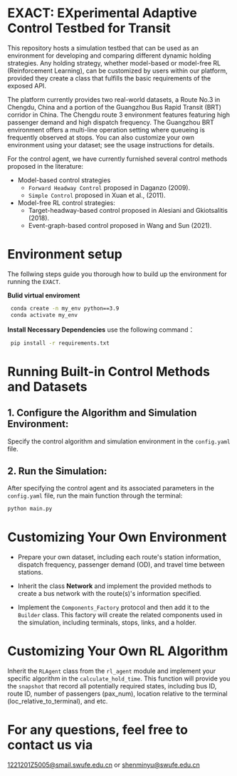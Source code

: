 # EXACT: EXperimental Adaptive Control Testbed for Transit

This repository hosts a simulation testbed that can be used as an environment for developing and comparing different dynamic holding strategies. Any holding strategy, whether model-based or model-free RL (Reinforcement Learning), can be customized by users within our platform, provided they create a class that fulfills the basic requirements of the exposed API.

The platform currently provides two real-world datasets, a Route No.3 in Chengdu, China and a portion of the Guangzhou Bus Rapid Transit (BRT) corridor in China. The Chengdu route 3 environment features featuring high passenger demand and high dispatch frequency. The Guangzhou BRT environment offers a multi-line operation setting where queueing is frequently observed at stops. You can also customize your own environment using your dataset; see the usage instructions for details.

For the control agent, we have currently furnished several control methods proposed in the literature:

- Model-based control strategies
  - `Forward Headway Control` proposed in Daganzo (2009).
  - `Simple Control` proposed in Xuan et al., (2011).
- Model-free RL control strategies:
  - Target-headway-based control proposed in Alesiani and Gkiotsalitis (2018).
  - Event-graph-based control proposed in Wang and Sun (2021).

# Environment setup

The follwing steps guide you thorough how to build up the environment for running the `EXACT`.

**Bulid virtual enviroment**

```bash
 conda create -n my_env python==3.9
 conda activate my_env
```

**Install Necessary Dependencies** use the following command：

```bash
 pip install -r requirements.txt
```

# Running Built-in Control Methods and Datasets

## 1. **Configure the Algorithm and Simulation Environment**:

Specify the control algorithm and simulation environment in the `config.yaml` file.

## 2. **Run the Simulation**:

After specifying the control agent and its associated parameters in the `config.yaml` file, run the main function through the terminal:

```bash
python main.py
```

# Customizing Your Own Environment

- Prepare your own dataset, including each route's station information, dispatch frequency, passenger demand (OD), and travel time between stations.

- Inherit the class **Network** and implement the provided methods to create a bus network with the route(s)'s information specified.

- Implement the `Components_Factory` protocol and then add it to the `Builder` class. This factory will create the related components used in the simulation, including terminals, stops, links, and a holder.

# Customizing Your Own RL Algorithm

Inherit the `RLAgent` class from the `rl_agent` module and implement your specific algorithm in the `calculate_hold_time`. This function will provide you the `snapshot` that record all potentially required states, including bus ID, route ID, number of passengers (pax_num), location relative to the terminal (loc_relative_to_terminal), and etc.

# For any questions, feel free to contact us via

[1221201Z5005@smail.swufe.edu.cn](mailto:1221201Z5005@smail.swufe.edu.cn) or [shenminyu@swufe.edu.cn](mailto:shenminyu@swufe.edu.cn)
